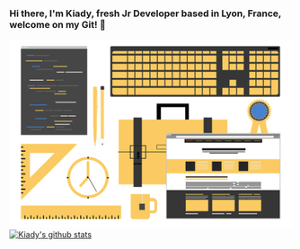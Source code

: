 ### Hi there, I'm Kiady, fresh Jr Developer based in Lyon, France, welcome on my Git! 👋
![Cover](https://github.com/Kiady9/Kiady9/blob/main/Git_README_img/Git_Banner_1280.png)
[![Kiady's github stats](https://github-readme-stats.vercel.app/api?username=Kiady9&theme=blue-green)](https://github.com/anuraghazra/github-readme-stats)
